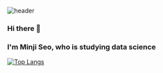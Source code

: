 ![header](https://capsule-render.vercel.app/api?type=Soft&color=auto&height=200&section=header&text=Minji%20Seo&fontSize=90)

### Hi there 👋

### I'm Minji Seo, who is studying data science



[![Top Langs](https://github-readme-stats.vercel.app/api/top-langs/?username=jaaaamj0711&layout=compact)](https://github.com/anuraghazra/github-readme-stats)

